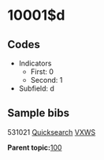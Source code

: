 # 10001$d

## Codes

-   Indicators
    -   First: 0
    -   Second: 1
-   Subfield: d

## Sample bibs

531021 [Quicksearch](https://search.library.yale.edu/catalog/531021) [VXWS](http://prodorbis.library.yale.edu:7014/vxws/GetHoldingsService?bibId=531021)

**Parent topic:**[100](../../tags/100/100.md)

